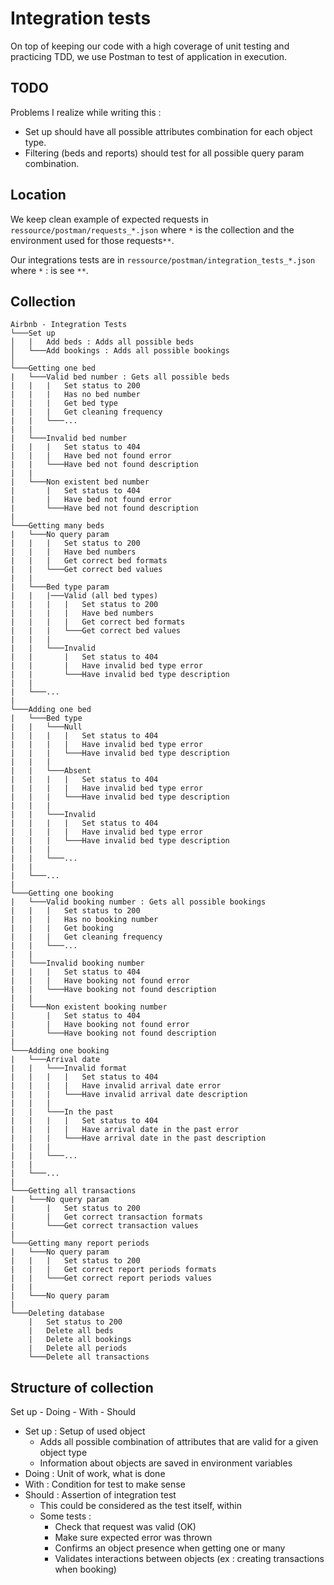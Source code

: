 # Integration tests

On top of keeping our code with a high coverage of unit testing and practicing TDD, we use Postman to test of application in execution.

## TODO

Problems I realize while writing this : 

- Set up should have all possible attributes combination for each object type.
- Filtering (beds and reports) should test for all possible query param combination.

## Location

We keep clean example of expected requests in `ressource/postman/requests_*.json` where `*` is the collection and the environment used for those requests`**`.

Our integrations tests are in `ressource/postman/integration_tests_*.json` where `*` : is see `**`.

## Collection

```
Airbnb - Integration Tests
└───Set up
│   |   Add beds : Adds all possible beds
│   └───Add bookings : Adds all possible bookings
│   
└───Getting one bed
|   └───Valid bed number : Gets all possible beds
|   |   |   Set status to 200
|   |   |   Has no bed number
|   |   |   Get bed type
|   |   |   Get cleaning frequency
|   |   └───...
|   |   
|   └───Invalid bed number
|   |   |   Set status to 404
|   |   |   Have bed not found error
|   |   └───Have bed not found description
|   |   
|   └───Non existent bed number
|       |   Set status to 404
|       |   Have bed not found error
|       └───Have bed not found description
| 
└───Getting many beds
|   └───No query param
|   |   |   Set status to 200
|   |   |   Have bed numbers
|   |   |   Get correct bed formats
|   |   └───Get correct bed values
|   |
|   └───Bed type param
|   |   |───Valid (all bed types)
|   |   |   |   Set status to 200
|   |   |   |   Have bed numbers
|   |   |   |   Get correct bed formats
|   |   |   └───Get correct bed values
|   |   |
|   |   └───Invalid
|   |       |   Set status to 404
|   |       |   Have invalid bed type error
|   |       └───Have invalid bed type description
|   |
|   └───...
|
└───Adding one bed 
|   └───Bed type
|   |   └───Null
|   |   |   |   Set status to 404
|   |   |   |   Have invalid bed type error
|   |   |   └───Have invalid bed type description
|   |   |
|   |   └───Absent
|   |   |   |   Set status to 404
|   |   |   |   Have invalid bed type error
|   |   |   └───Have invalid bed type description
|   |   |
|   |   └───Invalid
|   |   |   |   Set status to 404
|   |   |   |   Have invalid bed type error
|   |   |   └───Have invalid bed type description
|   |   |
|   |   └───...
|   |
|   └───...
|
└───Getting one booking
|   └───Valid booking number : Gets all possible bookings
|   |   |   Set status to 200
|   |   |   Has no booking number
|   |   |   Get booking 
|   |   |   Get cleaning frequency
|   |   └───...
|   |   
|   └───Invalid booking number
|   |   |   Set status to 404
|   |   |   Have booking not found error
|   |   └───Have booking not found description
|   |   
|   └───Non existent booking number
|       |   Set status to 404
|       |   Have booking not found error
|       └───Have booking not found description
|
└───Adding one booking
|   └───Arrival date
|   |   └───Invalid format
|   |   |   |   Set status to 404
|   |   |   |   Have invalid arrival date error
|   |   |   └───Have invalid arrival date description
|   |   |
|   |   └───In the past
|   |   |   |   Set status to 404
|   |   |   |   Have arrival date in the past error
|   |   |   └───Have arrival date in the past description
|   |   |
|   |   └───...
|   |
|   └───...
|
└───Getting all transactions
|   └───No query param
|       |   Set status to 200
|       |   Get correct transaction formats
|       └───Get correct transaction values
|
└───Getting many report periods
|   └───No query param
|   |   |   Set status to 200
|   |   |   Get correct report periods formats
|   |   └───Get correct report periods values
|   |
|   └───No query param
|
└───Deleting database
    |   Set status to 200
    |   Delete all beds
    |   Delete all bookings
    |   Delete all periods
    └───Delete all transactions
```

## Structure of collection

Set up - Doing - With - Should

 - Set up : Setup of used object
   - Adds all possible combination of attributes that are valid for a given object type
   - Information about objects are saved in environment variables
 - Doing : Unit of work, what is done
 - With : Condition for test to make sense
 - Should : Assertion of integration test
   - This could be considered as the test itself, within 
   - Some tests : 
     - Check that request was valid (OK)
     - Make sure expected error was thrown
     - Confirms an object presence when getting one or many
     - Validates interactions between objects (ex : creating transactions when booking)
